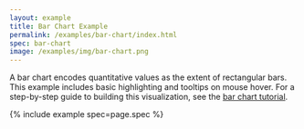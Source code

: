 ```yaml
---
layout: example
title: Bar Chart Example
permalink: /examples/bar-chart/index.html
spec: bar-chart
image: /examples/img/bar-chart.png
---
```


A bar chart encodes quantitative values as the extent of rectangular bars. This example includes basic highlighting and tooltips on mouse hover. For a step-by-step guide to building this visualization, see the [bar chart tutorial](../../tutorials/bar-chart/).

{% include example spec=page.spec %}
